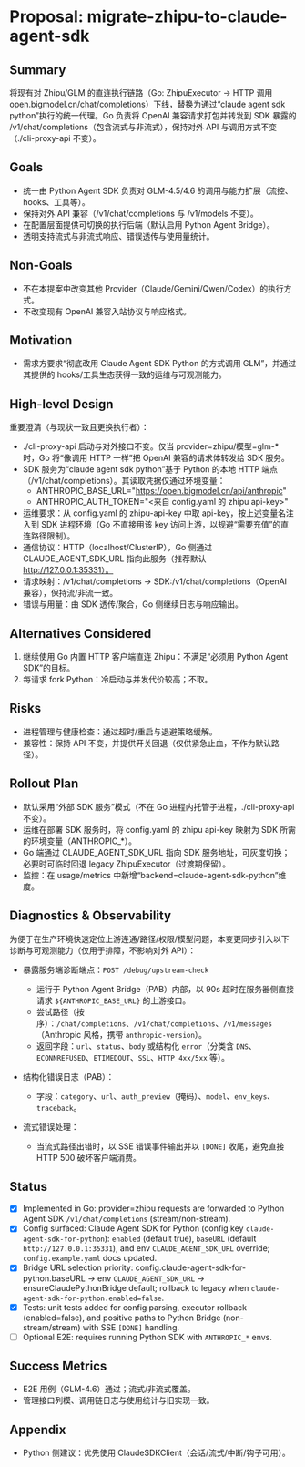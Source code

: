 # Proposal: migrate-zhipu-to-claude-agent-sdk

## Summary
将现有对 Zhipu/GLM 的直连执行链路（Go: ZhipuExecutor → HTTP 调用 open.bigmodel.cn/chat/completions）下线，替换为通过“claude agent sdk python”执行的统一代理。Go 负责将 OpenAI 兼容请求打包并转发到 SDK 暴露的 /v1/chat/completions（包含流式与非流式），保持对外 API 与调用方式不变（./cli-proxy-api 不变）。

## Goals
- 统一由 Python Agent SDK 负责对 GLM-4.5/4.6 的调用与能力扩展（流控、hooks、工具等）。
- 保持对外 API 兼容（/v1/chat/completions 与 /v1/models 不变）。
- 在配置层面提供可切换的执行后端（默认启用 Python Agent Bridge）。
- 透明支持流式与非流式响应、错误透传与使用量统计。

## Non-Goals
- 不在本提案中改变其他 Provider（Claude/Gemini/Qwen/Codex）的执行方式。
- 不改变现有 OpenAI 兼容入站协议与响应格式。

## Motivation
- 需求方要求“彻底改用 Claude Agent SDK Python 的方式调用 GLM”，并通过其提供的 hooks/工具生态获得一致的运维与可观测能力。

## High-level Design
重要澄清（与现状一致且更换执行者）：
- ./cli-proxy-api 启动与对外接口不变。仅当 provider=zhipu/模型=glm-* 时，Go 将“像调用 HTTP 一样”把 OpenAI 兼容的请求体转发给 SDK 服务。
- SDK 服务为“claude agent sdk python”基于 Python 的本地 HTTP 端点（/v1/chat/completions）。其读取凭据仅通过环境变量：
  - ANTHROPIC_BASE_URL="https://open.bigmodel.cn/api/anthropic"
  - ANTHROPIC_AUTH_TOKEN="<来自 config.yaml 的 zhipu api-key>"
- 运维要求：从 config.yaml 的 zhipu-api-key 中取 api-key，按上述变量名注入到 SDK 进程环境（Go 不直接用该 key 访问上游，以规避“需要充值”的直连路径限制）。
- 通信协议：HTTP（localhost/ClusterIP），Go 侧通过 CLAUDE_AGENT_SDK_URL 指向此服务（推荐默认 http://127.0.0.1:35331）。
- 请求映射：/v1/chat/completions → SDK:/v1/chat/completions（OpenAI 兼容），保持流/非流一致。
- 错误与用量：由 SDK 透传/聚合，Go 侧继续日志与响应输出。

## Alternatives Considered
1) 继续使用 Go 内置 HTTP 客户端直连 Zhipu：不满足“必须用 Python Agent SDK”的目标。
2) 每请求 fork Python：冷启动与并发代价较高；不取。

## Risks
- 进程管理与健康检查：通过超时/重启与退避策略缓解。
- 兼容性：保持 API 不变，并提供开关回退（仅供紧急止血，不作为默认路径）。

## Rollout Plan
- 默认采用“外部 SDK 服务”模式（不在 Go 进程内托管子进程，./cli-proxy-api 不变）。
- 运维在部署 SDK 服务时，将 config.yaml 的 zhipu api-key 映射为 SDK 所需的环境变量（ANTHROPIC_*）。
- Go 端通过 CLAUDE_AGENT_SDK_URL 指向 SDK 服务地址，可灰度切换；必要时可临时回退 legacy ZhipuExecutor（过渡期保留）。
- 监控：在 usage/metrics 中新增“backend=claude-agent-sdk-python”维度。

## Diagnostics & Observability

为便于在生产环境快速定位上游连通/路径/权限/模型问题，本变更同步引入以下诊断与可观测能力（仅用于排障，不影响对外 API）：

- 暴露服务端诊断端点：`POST /debug/upstream-check`
  - 运行于 Python Agent Bridge（PAB）内部，以 90s 超时在服务器侧直接请求 `${ANTHROPIC_BASE_URL}` 的上游接口。
  - 尝试路径（按序）：`/chat/completions`、`/v1/chat/completions`、`/v1/messages`（Anthropic 风格，携带 `anthropic-version`）。
  - 返回字段：`url`、`status`、`body` 或结构化 `error`（分类含 `DNS`、`ECONNREFUSED`、`ETIMEDOUT`、`SSL`、`HTTP_4xx/5xx` 等）。

- 结构化错误日志（PAB）：
  - 字段：`category`、`url`、`auth_preview`（掩码）、`model`、`env_keys`、`traceback`。

- 流式错误处理：
  - 当流式路径出错时，以 SSE 错误事件输出并以 `[DONE]` 收尾，避免直接 HTTP 500 破坏客户端消费。

## Status
- [x] Implemented in Go: provider=zhipu requests are forwarded to Python Agent SDK `/v1/chat/completions` (stream/non-stream).
- [x] Config surfaced: Claude Agent SDK for Python (config key `claude-agent-sdk-for-python`): `enabled` (default true), `baseURL` (default `http://127.0.0.1:35331`), and env `CLAUDE_AGENT_SDK_URL` override; `config.example.yaml` docs updated.
- [x] Bridge URL selection priority: config.claude-agent-sdk-for-python.baseURL → env `CLAUDE_AGENT_SDK_URL` → ensureClaudePythonBridge default; rollback to legacy when `claude-agent-sdk-for-python.enabled=false`.
- [x] Tests: unit tests added for config parsing, executor rollback (enabled=false), and positive paths to Python Bridge (non-stream/stream) with SSE `[DONE]` handling.
- [ ] Optional E2E: requires running Python SDK with `ANTHROPIC_*` envs.

## Success Metrics
- E2E 用例（GLM-4.6）通过；流式/非流式覆盖。
- 管理接口列模、调用链日志与使用统计与旧实现一致。

## Appendix
- Python 侧建议：优先使用 ClaudeSDKClient（会话/流式/中断/钩子可用）。
